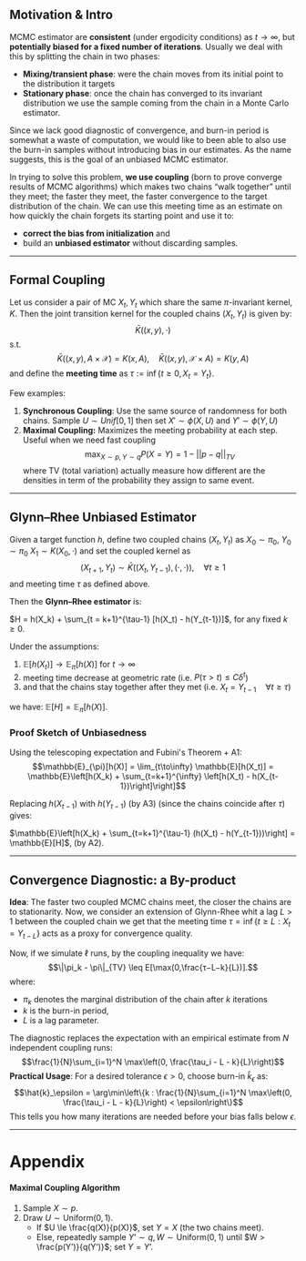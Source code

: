 ## Motivation & Intro

MCMC estimator are **consistent** (under ergodicity conditions) as $t \rightarrow \infty$, but **potentially biased for a fixed number of iterations**. 
Usually we deal with this by splitting the chain in two phases:

- **Mixing/transient phase**: were the chain moves from its initial point to the distribution it targets
- **Stationary phase**: once the chain has converged to its invariant distribution we use the sample coming from the chain in a Monte Carlo estimator.

Since we lack good diagnostic of convergence, and burn-in period is somewhat a waste of computation, we would like to been able to also use the burn-in samples without introducing bias in our estimates. As the name suggests, this is the goal of an unbiased MCMC estimator.

In trying to solve this problem, **we use coupling** (born to prove converge results of MCMC algorithms) which makes two chains “walk together” until they meet; the faster they meet, the faster convergence to the target distribution of the chain.
We can use this meeting time as an estimate on how quickly the chain forgets its starting point and use it to:
- **correct the bias from initialization** and 
- build an **unbiased estimator** without discarding samples.

---
## Formal Coupling
Let us consider a pair of MC $X_{t}, Y_{t}$ which share the same $\pi$-invariant kernel, $K$.
Then the joint transition kernel for the coupled chains $(X_{t},Y_{t})$ is given by: $$\bar{K}((x,y), \cdot)$$ s.t. $$\bar K((x,y), A \times \mathcal{X}) = K(x, A), \quad \bar K((x,y), \mathcal{X} \times A) = K(y, A)$$
and define the **meeting time** as $\tau := \inf\{t\geq0, X_{t}= Y_{t}\}$.

Few examples:
1. **Synchronous Coupling**: Use the same source of randomness for both chains. 
   Sample $U \sim Unif[0,1]$ then set $X' \sim \phi(X,U)$ and $Y'\sim\phi(Y,U)$
2. **Maximal Coupling:** Maximizes the meeting probability at each step. Useful when we need fast coupling $$\max_{X\sim p, Y\sim q}P(X=Y) = 1 - ||p-q||_{TV}$$
   where TV (total variation) actually measure how different are the densities in term of the probability they assign to same event. 

---
## Glynn–Rhee Unbiased Estimator

Given a target function $h$, define two coupled chains $(X_t, Y_t)$ as
$X_{0}\sim \pi_{0}$, $Y_{0}\sim \pi_{0}$ 
$X_{1}\sim K(X_0,\cdot)$ 
and set the coupled kernel as $$(X_{t+1},Y_{t})\sim \bar{K}((X_{t},Y_{t-1}),(\cdot,\cdot)), \quad \forall t\geq1$$
and meeting time $\tau$ as defined above.

Then the **Glynn–Rhee estimator** is:

$H = h(X_k) + \sum_{t = k+1}^{\tau-1} [h(X_t) - h(Y_{t-1})]$, for any fixed $k \ge 0$.

Under the assumptions:
1. $\mathbb{E}[h(X_{t})] \rightarrow \mathbb{E}_{\pi}[h(X)]$ for $t\rightarrow \infty$ 
2. meeting time decrease at geometric rate (i.e. $P(\tau >t)\leq C\delta^{t}$)
3. and that the chains stay together after they met (i.e. $X_t = Y_{t-1} \quad \forall t \geq \tau$)

we have: $\mathbb{E}[H] = \mathbb{E}_{\pi}[h(X)].$
### Proof Sketch of Unbiasedness
Using the telescoping expectation and Fubini's Theorem + A1:
$$\mathbb{E}_{\pi}[h(X)] = \lim_{t\to\infty} \mathbb{E}[h(X_t)] = \mathbb{E}\left[h(X_k) + \sum_{t=k+1}^{\infty} \left[h(X_t) - h(X_{t-1})\right]\right]$$

Replacing $h(X_{t-1})$ with $h(Y_{t-1})$ (by A3) (since the chains coincide after $\tau$) gives:

$\mathbb{E}\left[h(X_k) + \sum_{t=k+1}^{\tau-1} (h(X_t) - h(Y_{t-1}))\right] = \mathbb{E}[H]$, (by A2).

---
## **Convergence Diagnostic: a By-product**

**Idea**: The faster two coupled MCMC chains meet, the closer the chains are to stationarity. 
Now, we consider an extension of Glynn-Rhee whit a lag $L>1$ between the coupled chain we get that the meeting time $\tau = \inf\{t \geq L : X_t = Y_{t-L}\}$ acts as a proxy for convergence quality.

Now, if we simulate $\ell$ runs, by the coupling inequality we have: $$\|\pi_k - \pi\|_{TV} \leq E[\max(0,\frac{τ−L−k​}{L})].$$where:
- $\pi_k$ denotes the marginal distribution of the chain after $k$ iterations
- $k$ is the burn-in period,
- $L$ is a lag parameter.

The diagnostic replaces the expectation with an empirical estimate from $N$ independent coupling runs:
$$\frac{1}{N}\sum_{i=1}^N \max\left(0, \frac{\tau_i - L - k}{L}\right)$$
**Practical Usage**: For a desired tolerance $\epsilon > 0$, choose burn-in $\hat{k}_\epsilon$ as:
$$\hat{k}_\epsilon = \arg\min\left\{k : \frac{1}{N}\sum_{i=1}^N \max\left(0, \frac{\tau_i - L - k}{L}\right) < \epsilon\right\}$$
This tells you how many iterations are needed before your bias falls below $\epsilon$.

---
# Appendix
#### Maximal Coupling Algorithm
1. Sample $X \sim p$.
2. Draw $U \sim \text{Uniform}(0,1)$.
    - If $U \le \frac{q(X)}{p(X)}$, set $Y = X$ (the two chains meet).
    - Else, repeatedly sample $Y’ \sim q, W \sim \text{Uniform}(0,1)$
	      until $W > \frac{p(Y’)}{q(Y’)}$; set $Y = Y’.$
  
